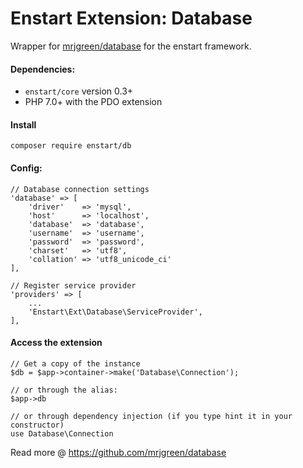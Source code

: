 # Enstart Extension: Database

Wrapper for [mrjgreen/database](https://github.com/mrjgreen/database) for the enstart framework.

#### Dependencies:

* `enstart/core` version 0.3+
* PHP 7.0+ with the PDO extension

#### Install

    composer require enstart/db

#### Config:

    // Database connection settings
    'database' => [
        'driver'    => 'mysql',
        'host'      => 'localhost',
        'database'  => 'database',
        'username'  => 'username',
        'password'  => 'password',
        'charset'   => 'utf8',
        'collation' => 'utf8_unicode_ci'
    ],

    // Register service provider
    'providers' => [
        ...
        'Enstart\Ext\Database\ServiceProvider',
    ],

#### Access the extension

    // Get a copy of the instance
    $db = $app->container->make('Database\Connection');

    // or through the alias:
    $app->db

    // or through dependency injection (if you type hint it in your constructor)
    use Database\Connection


Read more @ https://github.com/mrjgreen/database
